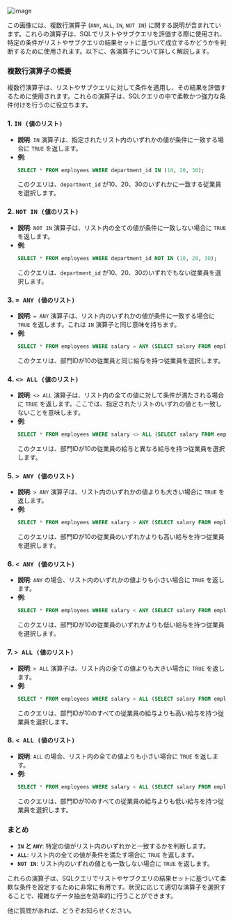 ![image](https://github.com/user-attachments/assets/336b3e4f-1f0f-47dc-8bb1-5753535c1bcc)

この画像には、複数行演算子 (`ANY`, `ALL`, `IN`, `NOT IN`) に関する説明が含まれています。これらの演算子は、SQLでリストやサブクエリを評価する際に使用され、特定の条件がリストやサブクエリの結果セットに基づいて成立するかどうかを判断するために使用されます。以下に、各演算子について詳しく解説します。

### 複数行演算子の概要

複数行演算子は、リストやサブクエリに対して条件を適用し、その結果を評価するために使用されます。これらの演算子は、SQLクエリの中で柔軟かつ強力な条件付けを行うのに役立ちます。

### 1. `IN (値のリスト)`

- **説明**: `IN` 演算子は、指定されたリスト内のいずれかの値が条件に一致する場合に `TRUE` を返します。
- **例**: 
  ```sql
  SELECT * FROM employees WHERE department_id IN (10, 20, 30);
  ```
  このクエリは、`department_id` が10、20、30のいずれかに一致する従業員を選択します。

### 2. `NOT IN (値のリスト)`

- **説明**: `NOT IN` 演算子は、リスト内の全ての値が条件に一致しない場合に `TRUE` を返します。
- **例**: 
  ```sql
  SELECT * FROM employees WHERE department_id NOT IN (10, 20, 30);
  ```
  このクエリは、`department_id` が10、20、30のいずれでもない従業員を選択します。

### 3. `= ANY (値のリスト)`

- **説明**: `= ANY` 演算子は、リスト内のいずれかの値が条件に一致する場合に `TRUE` を返します。これは `IN` 演算子と同じ意味を持ちます。
- **例**:
  ```sql
  SELECT * FROM employees WHERE salary = ANY (SELECT salary FROM employees WHERE department_id = 10);
  ```
  このクエリは、部門IDが10の従業員と同じ給与を持つ従業員を選択します。

### 4. `<> ALL (値のリスト)`

- **説明**: `<> ALL` 演算子は、リスト内の全ての値に対して条件が満たされる場合に `TRUE` を返します。ここでは、指定されたリストのいずれの値とも一致しないことを意味します。
- **例**:
  ```sql
  SELECT * FROM employees WHERE salary <> ALL (SELECT salary FROM employees WHERE department_id = 10);
  ```
  このクエリは、部門IDが10の従業員の給与と異なる給与を持つ従業員を選択します。

### 5. `> ANY (値のリスト)`

- **説明**: `> ANY` 演算子は、リスト内のいずれかの値よりも大きい場合に `TRUE` を返します。
- **例**:
  ```sql
  SELECT * FROM employees WHERE salary > ANY (SELECT salary FROM employees WHERE department_id = 10);
  ```
  このクエリは、部門IDが10の従業員のいずれかよりも高い給与を持つ従業員を選択します。

### 6. `< ANY (値のリスト)`

- **説明**: `ANY` の場合、リスト内のいずれかの値よりも小さい場合に `TRUE` を返します。
- **例**:
  ```sql
  SELECT * FROM employees WHERE salary < ANY (SELECT salary FROM employees WHERE department_id = 10);
  ```
  このクエリは、部門IDが10の従業員のいずれかよりも低い給与を持つ従業員を選択します。

### 7. `> ALL (値のリスト)`

- **説明**: `> ALL` 演算子は、リスト内の全ての値よりも大きい場合に `TRUE` を返します。
- **例**:
  ```sql
  SELECT * FROM employees WHERE salary > ALL (SELECT salary FROM employees WHERE department_id = 10);
  ```
  このクエリは、部門IDが10のすべての従業員の給与よりも高い給与を持つ従業員を選択します。

### 8. `< ALL (値のリスト)`

- **説明**: `ALL` の場合、リスト内の全ての値よりも小さい場合に `TRUE` を返します。
- **例**:
  ```sql
  SELECT * FROM employees WHERE salary < ALL (SELECT salary FROM employees WHERE department_id = 10);
  ```
  このクエリは、部門IDが10のすべての従業員の給与よりも低い給与を持つ従業員を選択します。

### まとめ

- **`IN` と `ANY`**: 特定の値がリスト内のいずれかと一致するかを判断します。
- **`ALL`**: リスト内の全ての値が条件を満たす場合に `TRUE` を返します。
- **`NOT IN`**: リスト内のいずれの値とも一致しない場合に `TRUE` を返します。

これらの演算子は、SQLクエリでリストやサブクエリの結果セットに基づいて柔軟な条件を設定するために非常に有用です。状況に応じて適切な演算子を選択することで、複雑なデータ抽出を効率的に行うことができます。

他に質問があれば、どうぞお知らせください。
